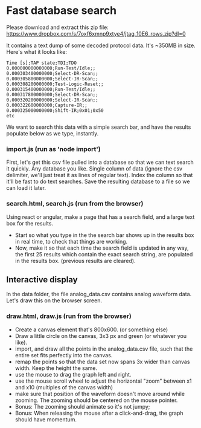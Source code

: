 # Fast database search
Please download and extract this zip file: https://www.dropbox.com/s/7oxf6xmnp9xtye4/jtag_10E6_rows.zip?dl=0

It contains a text dump of some decoded protocol data. It's ~350MB in size. Here's what it looks like:

```
Time [s];TAP state;TDI;TDO
0.000000000000000;Run-Test/Idle;;
0.000303400000000;Select-DR-Scan;;
0.000305800000000;Select-IR-Scan;;
0.000308200000000;Test-Logic-Reset;;
0.000315400000000;Run-Test/Idle;;
0.000317800000000;Select-DR-Scan;;
0.000320200000000;Select-IR-Scan;;
0.000322600000000;Capture-IR;;
0.000325000000000;Shift-IR;0x01;0x50
etc
```

We want to search this data with a simple search bar, and have the results populate below as we type, instantly.

### import.js (run as 'node import')
First, let's get this csv file pulled into a database so that we can text search it quickly. Any database you like. Single column of data (ignore the csv delimiter, we'll just treat it as lines of regular text).  Index the column so that it'll be fast to do text searches. Save the resulting database to a file so we can load it later.

### search.html, search.js (run from the browser)
Using react or angular, make a page that has a search field, and a large text box for the results.

- Start so what you type in the the search bar shows up in the results box in real time, to check that things are working.
- Now, make it so that each time the search field is updated in any way, the first 25 results which contain the exact search string, are populated in the results box. (previous results are cleared).

## Interactive display
In the data folder, the file analog_data.csv contains analog waveform data.  Let's draw this on the browser screen.

### draw.html, draw.js (run from the browser)
- Create a canvas element that's 800x600. (or something else)
- Draw a little circle on the canvas, 3x3 px and green (or whatever you like).
- import, and draw all the points in the analog_data.csv file, such that the entire set fits perfectly into the canvas.
- remap the points so that the data set now spans 3x wider than canvas width.  Keep the height the same.
- use the mouse to drag the graph left and right.
- use the mouse scroll wheel to adjust the horizontal "zoom" between x1 and x10 (multiples of the canvas width)
- make sure that position of the waveform doesn't move around while zooming.  The zooming should be centered on the mouse pointer.
- Bonus: The zooming should animate so it's not jumpy;
- Bonus: When releasing the mouse after a click-and-drag, the graph should have momentum.

